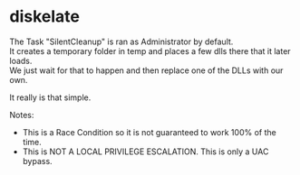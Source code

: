 # diskelate

The Task "SilentCleanup" is ran as Administrator by default. \
It creates a temporary folder in temp and places a few dlls there that it later loads. \
We just wait for that to happen and then replace one of the DLLs with our own.

It really is that simple.

Notes:
- This is a Race Condition so it is not guaranteed to work 100% of the time.
- This is NOT A LOCAL PRIVILEGE ESCALATION. This is only a UAC bypass.
